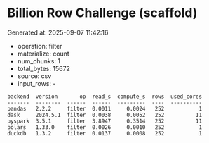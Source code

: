 # Billion Row Challenge (scaffold)

Generated at: 2025-09-07 11:42:16

- operation: filter
- materialize: count
- num_chunks: 1
- total_bytes: 15672
- source: csv
- input_rows: -

```text
backend  version       op  read_s  compute_s  rows  used_cores
-------  --------  ------  ------  ---------  ----  ----------
pandas   2.2.2     filter  0.0011     0.0024   252           1
dask     2024.5.1  filter  0.0038     0.0052   252          11
pyspark  3.5.1     filter  3.8947     0.3514   252          11
polars   1.33.0    filter  0.0026     0.0010   252           1
duckdb   1.3.2     filter  0.0137     0.0008   252           1
```
